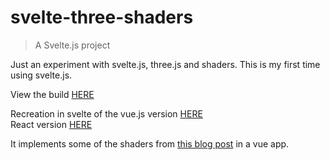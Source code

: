 # svelte-three-shaders

> A Svelte.js project

Just an experiment with svelte.js, three.js and shaders. This is my first time using svelte.js.

View the build [HERE](https://2pha.github.io/svelte-three-shaders/public/)

Recreation in svelte of the vue.js version [HERE](https://github.com/2pha/vue-three-shaders)  
React version [HERE](https://github.com/2pha/react-three-shaders)  

It implements some of the shaders from [this blog post](https://2pha.com/blog/experimenting-threejs-shaders-and-shadermaterial/) in a vue app.
  